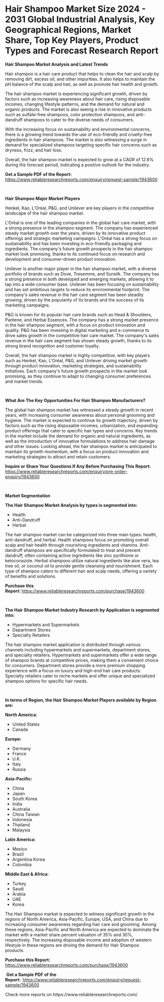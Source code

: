 <p><h1>Hair Shampoo Market Size 2024 - 2031 Global Industrial Analysis, Key Geographical Regions, Market Share, Top Key Players, Product Types and Forecast Research Report</h1></p><p><strong>Hair Shampoo Market Analysis and Latest Trends</strong></p>
<p><p>Hair shampoo is a hair care product that helps to clean the hair and scalp by removing dirt, excess oil, and other impurities. It also helps to maintain the pH balance of the scalp and hair, as well as promote hair health and growth.</p><p>The hair shampoo market is experiencing significant growth, driven by factors such as increasing awareness about hair care, rising disposable incomes, changing lifestyle patterns, and the demand for natural and organic products. The market is also seeing a rise in innovative products such as sulfate-free shampoos, color protection shampoos, and anti-dandruff shampoos to cater to the diverse needs of consumers.</p><p>With the increasing focus on sustainability and environmental concerns, there is a growing trend towards the use of eco-friendly and cruelty-free ingredients in hair shampoos. The market is also witnessing a surge in demand for specialized shampoos targeting specific hair concerns such as dryness, frizz, and hair loss.</p><p>Overall, the hair shampoo market is expected to grow at a CAGR of 12.6% during the forecast period, indicating a positive outlook for the industry.</p></p>
<p><strong>Get a Sample PDF of the Report:&nbsp;</strong> <a href="https://www.reliableresearchreports.com/enquiry/request-sample/1943600">https://www.reliableresearchreports.com/enquiry/request-sample/1943600</a></p>
<p>&nbsp;</p>
<p><strong>Hair Shampoo Major Market Players</strong></p>
<p><p>Henkel, Kao, L'Oréal, P&G, and Unilever are key players in the competitive landscape of the hair shampoo market. </p><p>L'Oréal is one of the leading companies in the global hair care market, with a strong presence in the shampoo segment. The company has experienced steady market growth over the years, driven by its innovative product offerings and strategic marketing campaigns. L'Oréal has a strong focus on sustainability and has been investing in eco-friendly packaging and ingredients. The company's future growth prospects in the hair shampoo market look promising, thanks to its continued focus on research and development and consumer-driven product innovation.</p><p>Unilever is another major player in the hair shampoo market, with a diverse portfolio of brands such as Dove, Tresemme, and Sunsilk. The company has a strong presence in both developed and emerging markets, allowing it to tap into a wide consumer base. Unilever has been focusing on sustainability and has set ambitious targets to reduce its environmental footprint. The company's sales revenue in the hair care segment has been steadily growing, driven by the popularity of its brands and the success of its marketing campaigns.</p><p>P&G is known for its popular hair care brands such as Head & Shoulders, Pantene, and Herbal Essences. The company has a strong market presence in the hair shampoo segment, with a focus on product innovation and quality. P&G has been investing in digital marketing and e-commerce to drive sales growth in the competitive hair care market. The company's sales revenue in the hair care segment has shown steady growth, thanks to its strong brand recognition and customer loyalty.</p><p>Overall, the hair shampoo market is highly competitive, with key players such as Henkel, Kao, L'Oréal, P&G, and Unilever driving market growth through product innovation, marketing strategies, and sustainability initiatives. Each company's future growth prospects in the market look promising, as they continue to adapt to changing consumer preferences and market trends.</p></p>
<p>&nbsp;</p>
<p><strong>What Are The Key Opportunities For Hair Shampoo Manufacturers?</strong></p>
<p><p>The global hair shampoo market has witnessed a steady growth in recent years, with increasing consumer awareness about personal grooming and hygiene. The market is expected to continue its growth trajectory, driven by factors such as the rising disposable incomes, urbanization, and expanding product offerings that cater to specific hair types and concerns. Key trends in the market include the demand for organic and natural ingredients, as well as the introduction of innovative formulations to address hair damage and other issues. Looking ahead, the hair shampoo market is anticipated to maintain its growth momentum, with a focus on product innovation and marketing strategies to attract and retain customers.</p></p>
<p><strong>Inquire or Share Your Questions If Any Before Purchasing This Report:</strong> <a href="https://www.reliableresearchreports.com/enquiry/pre-order-enquiry/1943600">https://www.reliableresearchreports.com/enquiry/pre-order-enquiry/1943600</a></p>
<p>&nbsp;</p>
<p><strong>Market Segmentation</strong></p>
<p><strong>The Hair Shampoo Market Analysis by types is segmented into:</strong></p>
<p><ul><li>Health</li><li>Anti-Dandruff</li><li>Herbal</li></ul></p>
<p><p>The hair shampoo market can be categorized into three main types: health, anti-dandruff, and herbal. Health shampoos focus on promoting overall scalp and hair health through nourishing ingredients and vitamins. Anti-dandruff shampoos are specifically formulated to treat and prevent dandruff, often containing active ingredients like zinc pyrithione or ketoconazole. Herbal shampoos utilize natural ingredients like aloe vera, tea tree oil, or coconut oil to provide gentle cleansing and nourishment. Each type of shampoo caters to different hair and scalp needs, offering a variety of benefits and solutions.</p></p>
<p><strong>Purchase this Report:&nbsp;</strong><a href="https://www.reliableresearchreports.com/purchase/1943600">https://www.reliableresearchreports.com/purchase/1943600</a></p>
<p>&nbsp;</p>
<p><strong>The Hair Shampoo Market Industry Research by Application is segmented into:</strong></p>
<p><ul><li>Hypermarkets and Supermarkets</li><li>Department Stores</li><li>Specialty Retailers</li></ul></p>
<p><p>The hair shampoo market application is distributed through various channels including hypermarkets and supermarkets, department stores, and specialty retailers. Hypermarkets and supermarkets offer a wide range of shampoo brands at competitive prices, making them a convenient choice for consumers. Department stores provide a more premium shopping experience with a focus on luxury and high-end hair care products. Specialty retailers cater to niche markets and offer unique and specialized shampoo options for specific hair needs.</p></p>
<p>&nbsp;</p>
<p><strong>In terms of Region, the Hair Shampoo Market Players available by Region are:</strong></p>
<p>
    <p> <strong> North America: </strong>
        <ul>
            <li>United States</li>
            <li>Canada</li>
        </ul>
        </p> 
    <p> <strong> Europe: </strong>
        <ul>
            <li>Germany</li>
            <li>France</li>
            <li>U.K.</li>
            <li>Italy</li>
            <li>Russia</li>
        </ul>
        </p> 
    <p> <strong> Asia-Pacific: </strong>
        <ul>
            <li>China</li>
            <li>Japan</li>
            <li>South Korea</li>
            <li>India</li>
            <li>Australia</li>
            <li>China Taiwan</li>
            <li>Indonesia</li>
            <li>Thailand</li>
            <li>Malaysia</li>
        </ul>
        </p> 
    <p> <strong> Latin America: </strong>
        <ul>
            <li>Mexico</li>
            <li>Brazil</li>
            <li>Argentina Korea</li>
            <li>Colombia</li>
        </ul>
        </p> 
    <p> <strong> Middle East & Africa: </strong>
        <ul>
            <li>Turkey</li>
            <li>Saudi</li>
            <li>Arabia</li>
            <li>UAE</li>
            <li>Korea</li>
        </ul>
    </p>
    </p>
<p><p>The Hair Shampoo market is expected to witness significant growth in the regions of North America, Asia-Pacific, Europe, USA, and China due to increasing consumer awareness regarding hair care and grooming. Among these regions, Asia-Pacific and North America are expected to dominate the market with a market share percent valuation of 35% and 30%, respectively. The increasing disposable income and adoption of western lifestyle in these regions are driving the demand for Hair Shampoo products.</p></p>
<p><strong>Purchase this Report: </strong><a href="https://www.reliableresearchreports.com/purchase/1943600">https://www.reliableresearchreports.com/purchase/1943600</a></p>
<p>&nbsp;<strong>Get a Sample PDF of the Report:&nbsp;&nbsp;</strong><a href="https://www.reliableresearchreports.com/enquiry/request-sample/1943600">https://www.reliableresearchreports.com/enquiry/request-sample/1943600</a></p>
<p><strong></strong></p>
<p>Check more reports on https://www.reliableresearchreports.com/</p>
